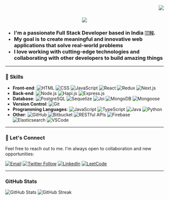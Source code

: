 <img align="right" src="https://visitor-badge.laobi.icu/badge?page_id=0xchikku.0xchikku" />

<h1 align="center">
    <img src="https://readme-typing-svg.herokuapp.com/?font=Righteous&size=35&center=true&vCenter=true&width=500&height=70&duration=4000&lines=Hi+There!+👋;+I'm+Ritesh+Dubey!;" />
</h1>

<h3>
    <p>
        <ul>
            <li>I'm a passionate Full Stack Developer based in India 🇮🇳.</li>
            <li>My goal is to create meaningful and innovative web applications that solve real-world problems</li>
            <li>I love working with cutting-edge technologies and collaborating with other developers to build amazing things</li>
        </ul>
    </p>
</h3>

<!---
🌐 **Portfolio**: [Your Portfolio Website](https://www.yourwebsite.com)
📫 **Contact**: [Your Email Address](mailto:youremail@example.com)
--->
---

### 💼 Skills

- **Front-end**:
![HTML](https://img.shields.io/badge/-HTML-E34F26?logo=html5&logoColor=white) ![CSS](https://img.shields.io/badge/-CSS-1572B6?logo=css3&logoColor=white) ![JavaScript](https://img.shields.io/badge/-JavaScript-F7DF1E?logo=javascript&logoColor=black) ![React](https://img.shields.io/badge/-React-61DAFB?logo=react&logoColor=white) ![Redux](https://img.shields.io/badge/-Redux-764ABC?logo=redux&logoColor=white) ![Next.js](https://img.shields.io/badge/-Next.js-000000?logo=next.js&logoColor=white) 
- **Back-end**:
![Node.js](https://img.shields.io/badge/-Node.js-339933?logo=node.js&logoColor=white) ![Hapi.js](https://img.shields.io/badge/-Hapi.js-7D58C1?logo=hapi.js&logoColor=white) ![Express.js](https://img.shields.io/badge/-Express.js-000000?logo=express&logoColor=white)
- **Database**:
![PostgreSQL](https://img.shields.io/badge/-PostgreSQL-336791?logo=postgresql&logoColor=white) ![Sequelize](https://img.shields.io/badge/-Sequelize-52B0E7?logo=sequelize&logoColor=white) ![Joi](https://img.shields.io/badge/-Joi-F44E46?logo=joi&logoColor=white) ![MongoDB](https://img.shields.io/badge/-MongoDB-47A248?logo=mongodb&logoColor=white) ![Mongoose](https://img.shields.io/badge/-Mongoose-47A248?logo=mongoose&logoColor=white)
- **Version Control**:
![Git](https://img.shields.io/badge/-Git-F05032?logo=git&logoColor=white)
- **Programming Languages**:
![JavaScript](https://img.shields.io/badge/-JavaScript-F7DF1E?logo=javascript&logoColor=black) ![TypeScript](https://img.shields.io/badge/-TypeScript-3178C6?logo=typescript&logoColor=white) ![Java](https://img.shields.io/badge/-Java-007396?logo=java&logoColor=white) ![Python](https://img.shields.io/badge/-Python-3776AB?logo=python&logoColor=white)
- **Other**:
![GitHub](https://img.shields.io/badge/-GitHub-181717?logo=github&logoColor=white) ![Bitbucket](https://img.shields.io/badge/-Bitbucket-0052CC?logo=bitbucket&logoColor=white) ![RESTful APIs](https://img.shields.io/badge/-RESTful%20APIs-005571?logo=rest&logoColor=white) ![Firebase](https://img.shields.io/badge/-Firebase-FFCA28?logo=firebase&logoColor=black) ![Elasticsearch](https://img.shields.io/badge/-Elasticsearch-005571?logo=elasticsearch&logoColor=white) ![VSCode](https://img.shields.io/badge/-VSCode-007ACC?logo=visual-studio-code&logoColor=white)
  
---
<!---

### 🚀 Projects

Here are some of the projects I've worked on:

1. **Project 1**
   - Description: A brief description of the project.
   - Tech Stack: List the technologies used.
   - GitHub Repo: [Link to GitHub Repository](https://github.com/yourusername/project1)

2. **Project 2**
   - Description: Another cool project you've worked on.
   - Tech Stack: List the technologies used.
   - GitHub Repo: [Link to GitHub Repository](https://github.com/yourusername/project2)

3. **Project 3**
   - Description: Highlight a third project if you like.
   - Tech Stack: List the technologies used.
   - GitHub Repo: [Link to GitHub Repository](https://github.com/yourusername/project3)

--->
<!---

### 🌱 Currently Learning

I'm always eager to expand my knowledge and learn new things. Currently, I'm focused on:

- [Topic 1]: A brief description of what you're learning.
- [Topic 2]: Another topic you're interested in.

---

### 📚 Blog & Articles

I occasionally write about web development and tech-related topics. Check out some of my articles:

1. [Title of Blog Post 1](https://yourblog.com/post1)
2. [Title of Blog Post 2](https://yourblog.com/post2)

--->


### 🤝 Let's Connect

Feel free to reach out to me. I'm always open to collaboration and new opportunities:

[![Email](https://img.shields.io/badge/-Email-D14836?logo=gmail&logoColor=white&style=for-the-badge)](mailto:0xchikku@gmail.com) [![Twitter Follow](https://img.shields.io/twitter/follow/_riteshdubey_?logo=twitter&style=for-the-badge)](https://twitter.com/_riteshdubey_) [![LinkedIn](https://img.shields.io/badge/-LinkedIn-0077B5?logo=linkedin&logoColor=white&style=for-the-badge)](https://linkedin.com/in/-ritesh-dubey/) [![LeetCode](https://img.shields.io/badge/-LeetCode-FFA116?logo=leetcode&logoColor=black&style=for-the-badge)](https://www.leetcode.com/ritesh-dubey/)

---

### GitHub Stats

<!--- ![Top Languages](https://github-readme-stats.vercel.app/api/top-langs?username=0xchikku&show_icons=true&locale=en&layout=compact) --->
![GitHub Stats](https://github-readme-stats.vercel.app/api?username=0xchikku&show_icons=true&locale=en&theme=transparent)
![GitHub Streak](https://github-readme-streak-stats.herokuapp.com/?user=0xchikku)


<!---
0xchikku/0xchikku is a ✨ special ✨ repository because its `README.md` (this file) appears on your GitHub profile.
You can click the Preview link to take a look at your changes.
--->
